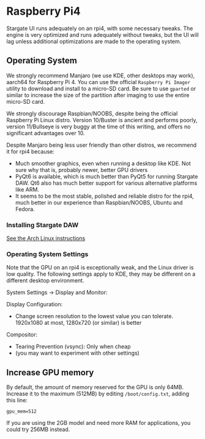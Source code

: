 # Raspberry Pi4

Stargate UI runs adequately on an rpi4, with some necessary tweaks.
The engine is very optimized and runs adequately without tweaks, but the
UI will lag unless additional optimizations are made to the operating system.

## Operating System

We strongly recommend Manjaro (we use KDE, other desktops may work), aarch64
for Raspberry Pi 4.  You can use the official `Raspberry Pi Imager` utility to
download and install to a micro-SD card.  Be sure to use `gparted` or similar
to increase the size of the partition after imaging to use the entire micro-SD
card.

We strongly discourage Raspbian/NOOBS, despite being the official Raspberry Pi
Linux distro.  Version 10/Buster is ancient and performs poorly, version
11/Bullseye is very buggy at the time of this writing, and offers no
significant advantages over 10.

Despite Manjaro being less user friendly than other distros, we recommend it
for rpi4 because:

- Much smoother graphics, even when running a desktop like KDE.  Not sure why
  that is, probably newer, better GPU drivers
- PyQt6 is available, which is much better than PyQt5 for running Stargate DAW.
  Qt6 also has much better support for various alternative platforms like ARM.
- It seems to be the most stable, polished and reliable distro for the rpi4,
  much better in our experience than Raspbian/NOOBS, Ubuntu and Fedora.

### Installing Stargate DAW

[See the Arch Linux instructions](./arch_linux.md)

### Operating System Settings

Note that the GPU on an rpi4 is exceptionally weak, and the Linux driver is
low quality.  The following settings apply to KDE, they may be different on
a different desktop environment.

System Settings -> Display and Monitor:

Display Configuration:
- Change screen resolution to the lowest value you can tolerate.  1920x1080 at
  most, 1280x720 (or similar) is better

Compositor:
- Tearing Prevention (vsync): Only when cheap
- (you may want to experiment with other settings)

## Increase GPU memory

By default, the amount of memory reserved for the GPU is only 64MB.  Increase
it to the maximum (512MB) by editing `/boot/config.txt`, adding this line:
```
gpu_mem=512
```

If you are using the 2GB model and need more RAM for applications, you could
try 256MB instead.


